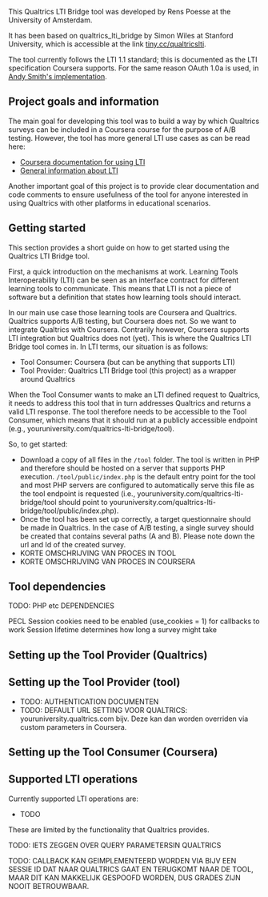 This Qualtrics LTI Bridge tool was developed by Rens Poesse at the University of Amsterdam.

It has been based on qualtrics_lti_bridge by Simon Wiles at Stanford University,
which is accessible at the link [tiny.cc/qualtricslti](http://tiny.cc/qualtricslti).

The tool currently follows the LTI 1.1 standard; this is documented as the LTI specification Coursera supports.
For the same reason OAuth 1.0a is used, in [Andy Smith's implementation](http://oauth.googlecode.com/svn/code/php/).

## Project goals and information

The main goal for developing this tool was to build a way by which Qualtrics surveys can be included
in a Coursera course for the purpose of A/B testing. However, the tool has more general LTI use cases
as can be read here:

* [Coursera documentation for using LTI](https://tech.coursera.org/app-platform/lti)
* [General information about LTI](https://www.imsglobal.org/activity/learning-tools-interoperability)

Another important goal of this project is to provide clear documentation and code comments to ensure
usefulness of the tool for anyone interested in using Qualtrics with other platforms in educational scenarios.

## Getting started

This section provides a short guide on how to get started using the Qualtrics LTI Bridge tool.

First, a quick introduction on the mechanisms at work. Learning Tools Interoperability (LTI) can be seen as an
interface contract for different learning tools to communicate. This means that LTI is not a piece of software but
a definition that states how learning tools should interact.

In our main use case those learning tools are Coursera and Qualtrics. Qualtrics supports A/B testing, but Coursera
does not. So we want to integrate Qualtrics with Coursera. Contrarily however, Coursera supports LTI integration but
Qualtrics does not (yet). This is where the Qualtrics LTI Bridge tool comes in. In LTI terms, our situation is as follows:

* Tool Consumer: Coursera (but can be anything that supports LTI)
* Tool Provider: Qualtrics LTI Bridge tool (this project) as a wrapper around Qualtrics

When the Tool Consumer wants to make an LTI defined request to Qualtrics, it needs to address this tool that in turn
addresses Qualtrics and returns a valid LTI response. The tool therefore needs to be accessible to the Tool Consumer,
which means that it should run at a publicly accessible endpoint (e.g., youruniversity.com/qualtrics-lti-bridge/tool).

So, to get started:

* Download a copy of all files in the `/tool` folder. The tool is written in PHP and therefore should be hosted on
a server that supports PHP execution. `/tool/public/index.php` is the default entry point for the tool and most PHP servers are
configured to automatically serve this file as the tool endpoint is requested (i.e., youruniversity.com/qualtrics-lti-bridge/tool
should point to youruniversity.com/qualtrics-lti-bridge/tool/public/index.php).
* Once the tool has been set up correctly, a target questionnaire should be made in Qualtrics. In the case of A/B testing,
a single survey should be created that contains several paths (A and B). Please note down the url and Id of the created survey.
* KORTE OMSCHRIJVING VAN PROCES IN TOOL
* KORTE OMSCHRIJVING VAN PROCES IN COURSERA

## Tool dependencies

TODO: PHP etc DEPENDENCIES

PECL
Session cookies need to be enabled (use_cookies = 1) for callbacks to work
Session lifetime determines how long a survey might take

## Setting up the Tool Provider (Qualtrics)

## Setting up the Tool Provider (tool)

* TODO: AUTHENTICATION DOCUMENTEN
* TODO: DEFAULT URL SETTING VOOR QUALTRICS: youruniversity.qualtrics.com bijv. Deze kan dan worden overriden via custom parameters in Coursera.

## Setting up the Tool Consumer (Coursera)

## Supported LTI operations

Currently supported LTI operations are:

* TODO

These are limited by the functionality that Qualtrics provides.

TODO: IETS ZEGGEN OVER QUERY PARAMETERSIN QUALTRICS

TODO: CALLBACK KAN GEIMPLEMENTEERD WORDEN VIA BIJV EEN SESSIE ID DAT NAAR QUALTRICS GAAT EN TERUGKOMT NAAR DE TOOL,
MAAR DIT KAN MAKKELIJK GESPOOFD WORDEN, DUS GRADES ZIJN NOOIT BETROUWBAAR.